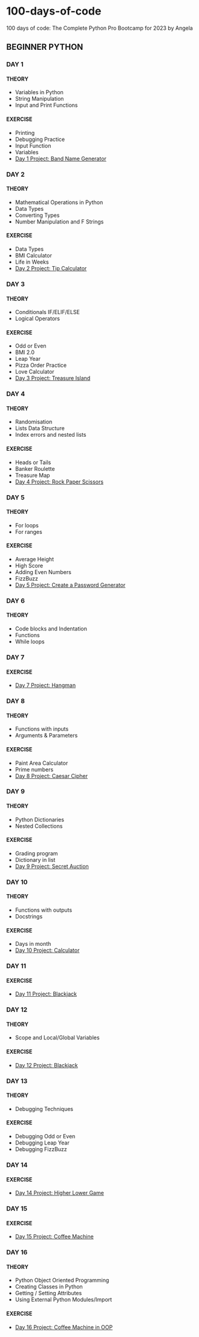# 100-days-of-code
100 days of code: The Complete Python Pro Bootcamp for 2023 by Angela

## BEGINNER PYTHON

### DAY 1
#### THEORY
- Variables in Python
- String Manipulation
- Input and Print Functions
#### EXERCISE
- Printing
- Debugging Practice
- Input Function
- Variables
- [Day 1 Project: Band Name Generator](./day-1/pjt_brand_name_generator.py)

### DAY 2
#### THEORY
- Mathematical Operations in Python
- Data Types
- Converting Types
- Number Manipulation and F Strings
#### EXERCISE
- Data Types
- BMI Calculator
- Life in Weeks
- [Day 2 Project: Tip Calculator](./day-2/pjt_tip_calculator.py)

### DAY 3
#### THEORY
- Conditionals IF/ELIF/ELSE
- Logical Operators
#### EXERCISE
- Odd or Even
- BMI 2.0
- Leap Year
- Pizza Order Practice
- Love Calculator
- [Day 3 Project: Treasure Island](./day-3/pjt_treasure_island.py)

### DAY 4
#### THEORY
- Randomisation
- Lists Data Structure
- Index errors and nested lists
#### EXERCISE
- Heads or Tails
- Banker Roulette 
- Treasure Map
- [Day 4 Project: Rock Paper Scissors](./day-4/pjt_rock_paper_scissors.py)

### DAY 5
#### THEORY
- For loops
- For ranges
#### EXERCISE
- Average Height
- High Score
- Adding Even Numbers
- FizzBuzz
- [Day 5 Project: Create a Password Generator](./day-5/pjt_password_generator.py)

### DAY 6
#### THEORY
- Code blocks and Indentation
- Functions
- While loops

### DAY 7
#### EXERCISE
- [Day 7 Project: Hangman](./day-7/pjt_hangman.py)

### DAY 8
#### THEORY
- Functions with inputs
- Arguments & Parameters
#### EXERCISE
- Paint Area Calculator
- Prime numbers
- [Day 8 Project: Caesar Cipher](./day-8/pjt_caesar_cipher.py)

### DAY 9
#### THEORY
- Python Dictionaries
- Nested Collections
#### EXERCISE
- Grading program
- Dictionary in list
- [Day 9 Project: Secret Auction](./day-9/pjt_secret_auction.py)

### DAY 10
#### THEORY
- Functions with outputs
- Docstrings
#### EXERCISE
- Days in month
- [Day 10 Project: Calculator](./day-10/pjt_calculator.py)

### DAY 11
#### EXERCISE
- [Day 11 Project: Blackjack](./day-11/pjt_blackjack.py)

### DAY 12
#### THEORY
- Scope and Local/Global Variables
#### EXERCISE
- [Day 12 Project: Blackjack](./day-12/pjt_number_guessing_game.py)

### DAY 13
#### THEORY
- Debugging Techniques
#### EXERCISE
- Debugging Odd or Even
- Debugging Leap Year
- Debugging FizzBuzz

### DAY 14
#### EXERCISE
- [Day 14 Project: Higher Lower Game](./day-14/pjt_higher_lower_game.py)

### DAY 15
#### EXERCISE
- [Day 15 Project: Coffee Machine](./day-15/coffee-machine/main.py)

### DAY 16
#### THEORY
- Python Object Oriented Programming
- Creating Classes in Python
- Getting / Setting Attributes
- Using External Python Modules/Import
#### EXERCISE
- [Day 16 Project: Coffee Machine in OOP](./day-16/coffee-machine/main.py)
